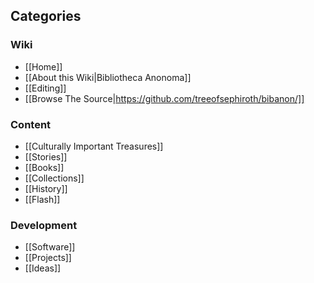 ## Categories

### Wiki

* [[Home]]
* [[About this Wiki|Bibliotheca Anonoma]]
* [[Editing]]
* [[Browse The Source|https://github.com/treeofsephiroth/bibanon/]]

### Content

* [[Culturally Important Treasures]]
* [[Stories]]
* [[Books]]
* [[Collections]]
* [[History]]
* [[Flash]]

### Development

* [[Software]]
* [[Projects]]
* [[Ideas]]
